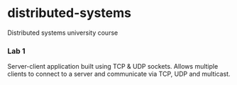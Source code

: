 # distributed-systems
Distributed systems university course

### Lab 1
Server-client application built using TCP & UDP sockets. Allows multiple clients to connect to a server and communicate via TCP, UDP and multicast.
